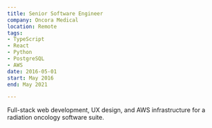 ```yaml
---
title: Senior Software Engineer
company: Oncora Medical
location: Remote
tags:
- TypeScript
- React
- Python
- PostgreSQL
- AWS
date: 2016-05-01
start: May 2016
end: May 2021

---
```

Full-stack web development, UX design, and AWS infrastructure for a radiation oncology software suite.
